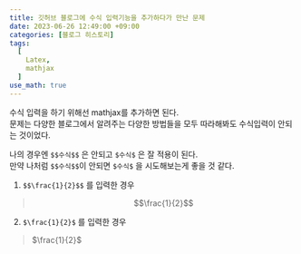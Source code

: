 ```yaml
---
title: 깃허브 블로그에 수식 입력기능을 추가하다가 만난 문제
date: 2023-06-26 12:49:00 +09:00
categories: [블로그 히스토리]
tags:
  [
    Latex,
	mathjax
  ]
use_math: true
---
```


수식 입력을 하기 위해선 mathjax를 추가하면 된다.<br>
문제는 다양한 블로그에서 알려주는 다양한 방법들을 모두 따라해봐도 수식입력이 안되는 것이었다.<br>

나의 경우엔 ```$$수식$$``` 은 안되고 ```$수식$``` 은 잘 적용이 된다.<br>
만약 나처럼 ```$$수식$$```이 안되면 ```$수식$``` 을 시도해보는게 좋을 것 같다.<br>

1. ```$$\frac{1}{2}$$``` 를 입력한 경우
> $$\frac{1}{2}$$ 
2.  ```$\frac{1}{2}$``` 를 입력한 경우
> $\frac{1}{2}$